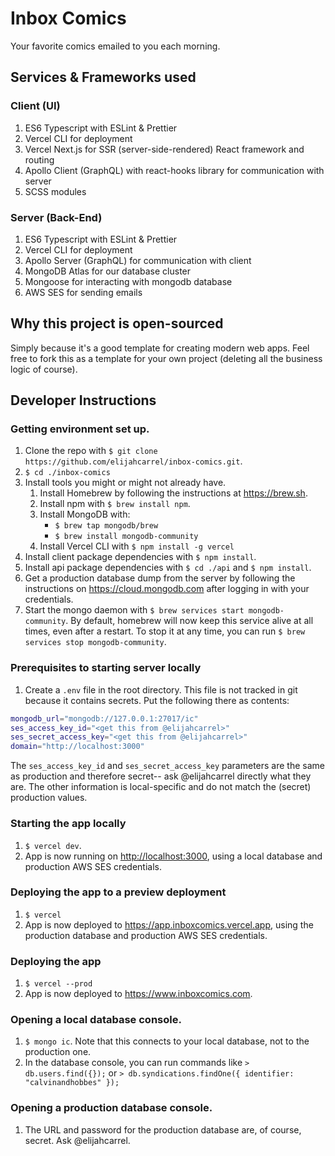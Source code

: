 # Inbox Comics
Your favorite comics emailed to you each morning.

## Services & Frameworks used
### Client (UI)
1. ES6 Typescript with ESLint & Prettier
1. Vercel CLI for deployment
1. Vercel Next.js for SSR (server-side-rendered) React framework and routing
1. Apollo Client (GraphQL) with react-hooks library for communication with server
1. SCSS modules

### Server (Back-End)
1. ES6 Typescript with ESLint & Prettier
1. Vercel CLI for deployment
1. Apollo Server (GraphQL) for communication with client
1. MongoDB Atlas for our database cluster
1. Mongoose for interacting with mongodb database
1. AWS SES for sending emails

## Why this project is open-sourced
Simply because it's a good template for creating modern web apps. Feel free to fork this as a template for your own
project (deleting all the business logic of course).
  
## Developer Instructions
### Getting environment set up.
1. Clone the repo with `$ git clone https://github.com/elijahcarrel/inbox-comics.git`.
1. `$ cd ./inbox-comics`
1. Install tools you might or might not already have.
    1. Install Homebrew by following the instructions at <https://brew.sh>.
    1. Install npm with `$ brew install npm`.
    1. Install MongoDB with:
       - `$ brew tap mongodb/brew`
       - `$ brew install mongodb-community`
    1. Install Vercel CLI with `$ npm install -g vercel`
1. Install client package dependencies with `$ npm install`.
1. Install api package dependencies with `$ cd ./api` and `$ npm install`.
1. Get a production database dump from the server by following the instructions on <https://cloud.mongodb.com> after
   logging in with your credentials.
1. Start the mongo daemon with `$ brew services start mongodb-community`. By default, homebrew will now keep this
   service alive at all times, even after a restart. To stop it at any time, you can run
   `$ brew services stop mongodb-community`.

### Prerequisites to starting server locally
1. Create a `.env` file in the root directory. This file is not tracked in git because it contains secrets. Put the
   following there as contents:
```bash
mongodb_url="mongodb://127.0.0.1:27017/ic"
ses_access_key_id="<get this from @elijahcarrel>"
ses_secret_access_key="<get this from @elijahcarrel>"
domain="http://localhost:3000"
```
   The `ses_access_key_id` and `ses_secret_access_key` parameters are the same as production and therefore secret-- ask
   @elijahcarrel directly what they are. The other information is local-specific and do not match the (secret)
   production values.

### Starting the app locally
1. `$ vercel dev`.
1. App is now running on <http://localhost:3000>, using a local database and production AWS SES credentials.

### Deploying the app to a preview deployment
1. `$ vercel`
1. App is now deployed to <https://app.inboxcomics.vercel.app>, using the production database and production AWS SES credentials.

### Deploying the app
1. `$ vercel --prod`
1. App is now deployed to <https://www.inboxcomics.com>.

### Opening a local database console.
1. `$ mongo ic`. Note that this connects to your local database, not to the production one.
1. In the database console, you can run commands like `> db.users.find({});` or `> db.syndications.findOne({ identifier: "calvinandhobbes" });`

### Opening a production database console.
1. The URL and password for the production database are, of course, secret. Ask @elijahcarrel.
